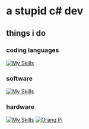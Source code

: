 # a stupid c# dev

## things i do
### coding languages
[![My Skills](https://skillicons.dev/icons?i=cpp,dotnet,cs,unity,haxeflixel,haxe,js&perline=4)](https://skillicons.dev)
### software
[![My Skills](https://skillicons.dev/icons?i=ai,pr,ps,docker,postman&perline=3)](https://skillicons.dev)
### hardware
[![My Skills](https://skillicons.dev/icons?i=raspberrypi)](https://skillicons.dev)
[![Orang Pi](https://raw.githubusercontent.com/yasngleer/awesome-orange-pi/master/logo.jpg)](https://orangepi.org)
